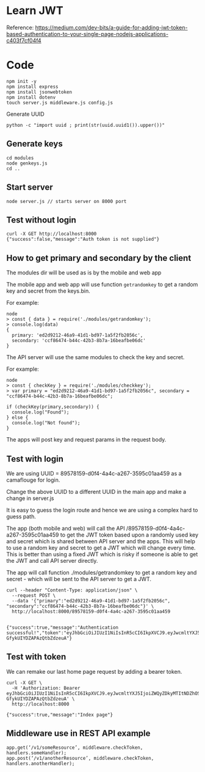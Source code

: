# Learn JWT

Reference: https://medium.com/dev-bits/a-guide-for-adding-jwt-token-based-authentication-to-your-single-page-nodejs-applications-c403f7cf04f4

# Code

```
npm init -y
npm install express
npm install jsonwebtoken
npm install dotenv
touch server.js middleware.js config.js
```

Generate UUID

```
python -c "import uuid ; print(str(uuid.uuid1()).upper())"
```

## Generate keys

```
cd modules
node genkeys.js
cd ..
```

## Start server

```
node server.js // starts server on 8000 port
```

## Test without login

```
curl -X GET http://localhost:8000
{"success":false,"message":"Auth token is not supplied"}

```

## How to get primary and secondary by the client

The modules dir will be used as is by the mobile and web app

The mobile app and web app will use function `getrandomkey` to get a random key and secret from the keys.bin.

For example:

```
node
> const { data } = require('./modules/getrandomkey');
> console.log(data)
{
  primary: 'ed2d9212-46a9-41d1-bd97-1a5f2fb2056c',
  secondary: 'ccf86474-b44c-42b3-8b7a-16beafbe06dc'
}
```

The API server will use the same modules to check the key and secret.

For example:

```
node
> const { checkKey } = require('./modules/checkkey');
> var primary = "ed2d9212-46a9-41d1-bd97-1a5f2fb2056c", secondary = "ccf86474-b44c-42b3-8b7a-16beafbe06dc";

if (checkKey(primary,secondary)) {
  console.log("Found");
} else {
  console.log("Not found");
}
```
The apps will post key and request params in the request body.

## Test with login

We are using UUID = 89578159-d0f4-4a4c-a267-3595c01aa459 as a camaflouge for login.

Change the above UUID to a different UUID in the main app and make a change in server.js

It is easy to guess the login route and hence we are using a complex hard to guess path.

The app (both mobile and web) will call the API /89578159-d0f4-4a4c-a267-3595c01aa459 to get the JWT token based upon a randomly used key and secret which is shared between API server and the apps. This will help to use a random key and secret to get a JWT which will change every time. This is better than using a fixed JWT which is risky if someone is able to get the JWT and call API server directly.

The app will call function ./modules/getrandomkey to get a random key and secret - which will be sent to the API server to get a JWT.

```
curl --header "Content-Type: application/json" \
  --request POST \
  --data '{"primary":"ed2d9212-46a9-41d1-bd97-1a5f2fb2056c", "secondary":"ccf86474-b44c-42b3-8b7a-16beafbe06dc"}' \
  http://localhost:8000/89578159-d0f4-4a4c-a267-3595c01aa459


{"success":true,"message":"Authentication successful!","token":"eyJhbGciOiJIUzI1NiIsInR5cCI6IkpXVCJ9.eyJwcmltYXJ5IjoiZWQyZDkyMTItNDZhOS00MWQxLWJkOTctMWE1ZjJmYjIwNTZjIiwiaWF0IjoxNjA2NDkzMDg3LCJleHAiOjE2MDY1Nzk0ODd9.8CaiBwTw5NAwtJxmuCig-GfykUIYDZAPAzQtbZdzeuA"}
```

## Test with token

We can remake our last home page request by adding a bearer token.

```
curl -X GET \
  -H 'Authorization: Bearer eyJhbGciOiJIUzI1NiIsInR5cCI6IkpXVCJ9.eyJwcmltYXJ5IjoiZWQyZDkyMTItNDZhOS00MWQxLWJkOTctMWE1ZjJmYjIwNTZjIiwiaWF0IjoxNjA2NDkzMDg3LCJleHAiOjE2MDY1Nzk0ODd9.8CaiBwTw5NAwtJxmuCig-GfykUIYDZAPAzQtbZdzeuA' \
  http://localhost:8000

{"success":true,"message":"Index page"}  
```

## Middleware use in REST API example

```
app.get(‘/v1/someResource’, middleware.checkToken, handlers.someHandler);
app.post(‘/v1/anotherResource’, middleware.checkToken, handlers.anotherHandler);
```